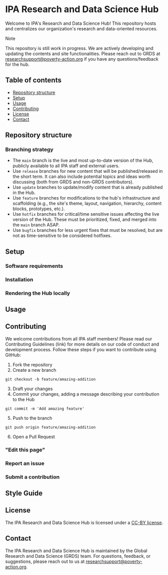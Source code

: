 # IPA Research and Data Science Hub

Welcome to IPA's Research and Data Science Hub! This repository hosts and centralizes our organization's research and data-oriented resources.

> [!NOTE]
> This repository is still work in progress. We are actively developing and updating the contents and site functionalities. Please reach out to GRDS at [researchsupport@poverty-action.org](researchsupport@poverty-action.org) if you have any questions/feedback for the hub.

## Table of contents
* [Repository structure](#repository-structure)
* [Setup](#setup)
* [Usage](#usage)
* [Contributing](#contributing)
* [License](#license)
* [Contact](#contact)
 
## Repository structure

### Branching strategy
* The `main` branch is the live and most up-to-date version of the Hub, publicly available to all IPA staff and external users. 
* Use `release` branches for new content that will be published/released in the short term. It can also include potential topics and ideas worth discussing (both from GRDS and non-GRDS contributors).
* Use `update` branches to update/modify content that is already published in the Hub. 
* Use `feature` branches for modifications to the hub's infrastructure and scaffolding (e.g., the site's theme, layout, navigation, hierarchy, content blocks, prototypes, etc.).
* Use `hotfix` branches for critical/time sensitive issues affecting the live version of the Hub. These must be prioritized, fixed, and merged into the `main` branch ASAP.
* Use `bugfix` branches for less urgent fixes that must be resolved, but are not as time-sensitive to be considered hotfixes.
  
## Setup

### Software requirements

### Installation

### Rendering the Hub locally

## Usage

## Contributing

We welcome contributions from all IPA staff members! Please read our Contributing Guidelines (link) for more details on our code of conduct and development process. Follow these steps if you want to contribute using GitHub:

1. Fork the repository
2. Create a new branch
```
git checkout -b feature/amazing-addition
```
3. Draft your changes
4. Commit your changes, adding a message describing your contribution to the Hub
```
git commit -m 'Add amazing feature'
```
5. Push to the branch
```
git push origin feature/amazing-addition
```
6. Open a Pull Request

### "Edit this page"

### Report an issue

### Submit a contribution

## Style Guide

## License
The IPA Research and Data Science Hub is licensed under a [CC-BY license](./LICENSE.txt).

## Contact
The IPA Research and Data Science Hub is maintained by the Global Research and Data Science (GRDS) team. For questions, feedback, or suggestions, please reach out to us at [researchsupport@poverty-action.org](researchsupport@poverty-action.org).
